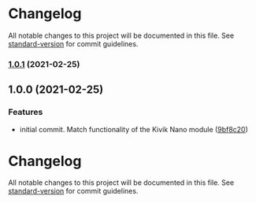 # Changelog

All notable changes to this project will be documented in this file. See [standard-version](https://github.com/conventional-changelog/standard-version) for commit guidelines.

### [1.0.1](https://github.com/crkn-rcdr/nano/compare/v1.0.0...v1.0.1) (2021-02-25)

## 1.0.0 (2021-02-25)


### Features

* initial commit. Match functionality of the Kivik Nano module ([9bf8c20](https://github.com/crkn-rcdr/nano/commit/9bf8c2019ab7122d27afe9ca8d9f4b9bcc2edd98))

# Changelog

All notable changes to this project will be documented in this file. See [standard-version](https://github.com/conventional-changelog/standard-version) for commit guidelines.
